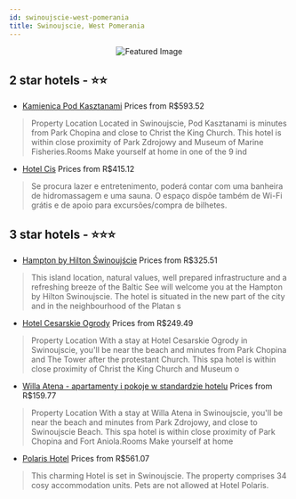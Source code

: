 ```yaml
---
id: swinoujscie-west-pomerania
title: Swinoujscie, West Pomerania
---
```


<center><img src="https://i.travelapi.com/hotels/5000000/4620000/4613200/4613166/a92e63f4_z.jpg" alt="Featured Image" /></center>


##  2 star hotels - ⭐️⭐️

-    [Kamienica Pod Kasztanami](https://us.hurb.com/hotels/swinoujscie/kamienica-pod-kasztanami-JNP-JP808936?cmp=18055) Prices from R$593.52
   > Property Location Located in Swinoujscie, Pod Kasztanami is minutes from Park Chopina and close to Christ the King Church. This hotel is within close proximity of Park Zdrojowy and Museum of Marine Fisheries.Rooms Make yourself at home in one of the 9 ind
-    [Hotel Cis](https://us.hurb.com/hotels/swinoujscie/hotel-cis-JNP-JP900394?cmp=18055) Prices from R$415.12
   > Se procura lazer e entretenimento, poderá contar com uma banheira de hidromassagem e uma sauna. O espaço dispõe também de Wi-Fi grátis e de apoio para excursões/compra de bilhetes.

##  3 star hotels - ⭐️⭐️⭐️

-    [Hampton by Hilton Świnoujście](https://us.hurb.com/hotels/swinoujscie/hampton-by-hilton-swinoujscie-JNP-JP791331?cmp=18055) Prices from R$325.51
   > This island location, natural values, well prepared infrastructure and a refreshing breeze of the Baltic See will welcome you at the Hampton by Hilton  Swinoujscie. The hotel is situated in the new part of the city and in the neighbourhood of the Platan s
-    [Hotel Cesarskie Ogrody](https://us.hurb.com/hotels/swinoujscie/hotel-cesarskie-ogrody-JNP-JP240278?cmp=18055) Prices from R$249.49
   > Property Location With a stay at Hotel Cesarskie Ogrody in Swinoujscie, you&apos;ll be near the beach and minutes from Park Chopina and The Tower after the protestant Church.  This spa hotel is within close proximity of Christ the King Church and Museum o
-    [Willa Atena - apartamenty i pokoje w standardzie hotelu](https://us.hurb.com/hotels/swinoujscie/willa-atena-apartamenty-i-pokoje-w-standardzie-hotelu-JNP-JP725749?cmp=18055) Prices from R$159.77
   > Property Location With a stay at Willa Atena in Swinoujscie, you&apos;ll be near the beach and minutes from Park Zdrojowy, and close to Swinoujscie Beach. This spa hotel is within close proximity of Park Chopina and Fort Aniola.Rooms Make yourself at home
-    [Polaris Hotel](https://us.hurb.com/hotels/swinoujscie/polaris-hotel-JNP-JP869396?cmp=18055) Prices from R$561.07
   > This charming Hotel is set in Swinoujscie. The property comprises 34 cosy accommodation units. Pets are not allowed at Hotel Polaris. 
